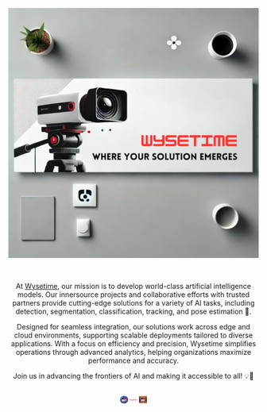 <p align="center">
  <a href="https://www.wysetime.com/">
  <img width="900" src="https://github.com/wysetime-software-development/.github/blob/main/assets/wysetime_banner.png"></a>
</p>
<div align="center">
<br>


At [Wysetime](https://www.wysetime.com/), our mission is to develop world-class artificial intelligence models. Our innersource projects and collaborative efforts with trusted partners provide cutting-edge solutions for a variety of AI tasks, including detection, segmentation, classification, tracking, and pose estimation 🚀.

Designed for seamless integration, our solutions work across edge and cloud environments, supporting scalable deployments tailored to diverse applications. With a focus on efficiency and precision, Wysetime simplifies operations through advanced analytics, helping organizations maximize performance and accuracy.

Join us in advancing the frontiers of AI and making it accessible to all! 💡🌟


<br>
<a href="https://github.com/wysetime-software-development"><img src="https://github.com/wysetime-software-development/.github/blob/main/assets/wysetime_innersource.png" width="3%" alt="Wysetime Innersource"></a>
<a href="https://github.com/wysetime-collaboration"><img src="https://github.com/wysetime-software-development/.github/blob/main/assets/wysetime_collaboration.jpg" width="3%" alt="Wysetime Collaboration"></a>
<a href="https://github.com/wysetime-sandbox"><img src="https://github.com/wysetime-software-development/.github/blob/main/assets/wysetime_sandbox.png" width="3%" alt="Wysetime Sandbox"></a>

</div>